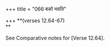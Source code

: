 +++
title = "066 बको भवति"

+++
**(verses 12.64-67)  
**

See Comparative notes for [Verse
12.64].


